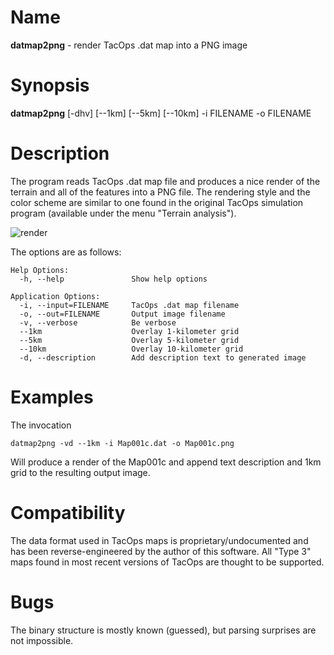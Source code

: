 # Name
**datmap2png** - render TacOps .dat map into a PNG image

# Synopsis
**datmap2png** [-dhv] [--1km] [--5km] [--10km] -i FILENAME -o FILENAME

# Description
The program reads TacOps .dat map file and produces a nice render of the terrain
and all of the features into a PNG file. The rendering style and the color scheme
are similar to one found in the original TacOps simulation program (available 
under the menu "Terrain analysis").

![render](samples/Map001c.png)

The options are as follows:

```
Help Options:
  -h, --help               Show help options

Application Options:
  -i, --input=FILENAME     TacOps .dat map filename
  -o, --out=FILENAME       Output image filename
  -v, --verbose            Be verbose
  --1km                    Overlay 1-kilometer grid
  --5km                    Overlay 5-kilometer grid
  --10km                   Overlay 10-kilometer grid
  -d, --description        Add description text to generated image
```

# Examples
The invocation

```
datmap2png -vd --1km -i Map001c.dat -o Map001c.png
```

Will produce a render of the Map001c and append text description and 1km grid to
the resulting output image.

# Compatibility
The data format used in TacOps maps is proprietary/undocumented and has been reverse-engineered
by the author of this software. All "Type 3" maps found in most recent 
versions of TacOps are thought to be supported.

# Bugs
The binary structure is mostly known (guessed), but parsing surprises are 
not impossible. 
